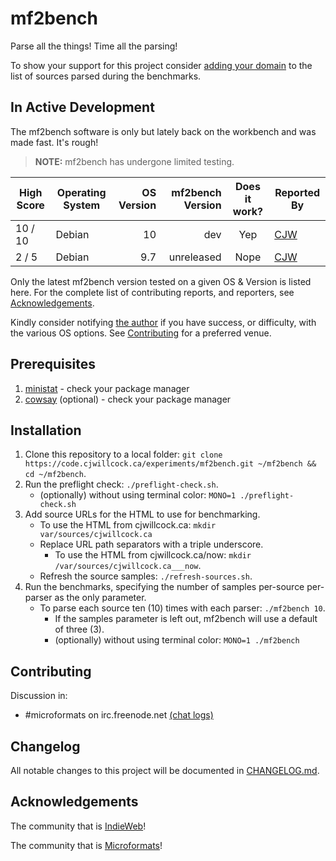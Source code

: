 # mf2bench
Parse all the things! Time all the parsing!

To show your support for this project consider [adding your domain](var/sources/how_to_add_another_domain.md) to the list of sources parsed during the benchmarks.

## In Active Development
The mf2bench software is only but lately back on the workbench and was made fast. It's rough!

> <strong>NOTE:</strong> mf2bench has undergone limited testing.

| High Score | Operating System | OS Version | mf2bench Version | Does it work? | Reported By |
| ---------- | ---------------- | ----------:| ----------------:|:-------------:| ----------- |
| 10 / 10    | Debian           | 10         | dev              | Yep           | [CJW](https://cjwillcock.ca/) |
| 2 / 5      | Debian           | 9.7        | unreleased       | Nope          | [CJW](https://cjwillcock.ca/) |

Only the latest mf2bench version tested on a given OS & Version is listed here. For the complete list of contributing reports, and reporters, see [Acknowledgements](#acknowledgements).

Kindly consider notifying [the author](https://cjwillcock.ca/) if you have success, or difficulty, with the various OS options. See [Contributing](#contributing) for a preferred venue.

## Prerequisites
1. [ministat](https://github.com/codahale/ministat) - check your package manager
2. [cowsay](https://en.wikipedia.org/wiki/Cowsay) (optional) - check your package manager

## Installation
1. Clone this repository to a local folder: `git clone https://code.cjwillcock.ca/experiments/mf2bench.git ~/mf2bench && cd ~/mf2bench`.
2. Run the preflight check: `./preflight-check.sh`.
   * (optionally) without using terminal color: `MONO=1 ./preflight-check.sh`
3. Add source URLs for the HTML to use for benchmarking.
   * To use the HTML from cjwillcock.ca: `mkdir var/sources/cjwillcock.ca`
   * Replace URL path separators with a triple underscore.
     * To use the HTML from cjwillcock.ca/now: `mkdir /var/sources/cjwillcock.ca___now`.
   * Refresh the source samples: `./refresh-sources.sh`.
4. Run the benchmarks, specifying the number of samples per-source per-parser as the only parameter.
   * To parse each source ten (10) times with each parser: `./mf2bench 10`.
     * If the samples parameter is left out, mf2bench will use a default of three (3).
     * (optionally) without using terminal color: `MONO=1 ./mf2bench`

## Contributing
Discussion in:
* #microformats on irc.freenode.net [(chat logs)](https://chat.indieweb.org/microformats)

## Changelog
All notable changes to this project will be documented in [CHANGELOG.md](CHANGELOG.md).

## Acknowledgements
The community that is [IndieWeb](https://indieweb.org/)!

The community that is [Microformats](http://microformats.org/)!
